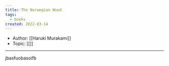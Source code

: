```yaml
---
title: The Norwegian Wood
tags:
  - books
created: 2022-03-14
---
```


- Author: [[Haruki Murakami]]
- Topic: [[]]

***

jbasfuobasoifb